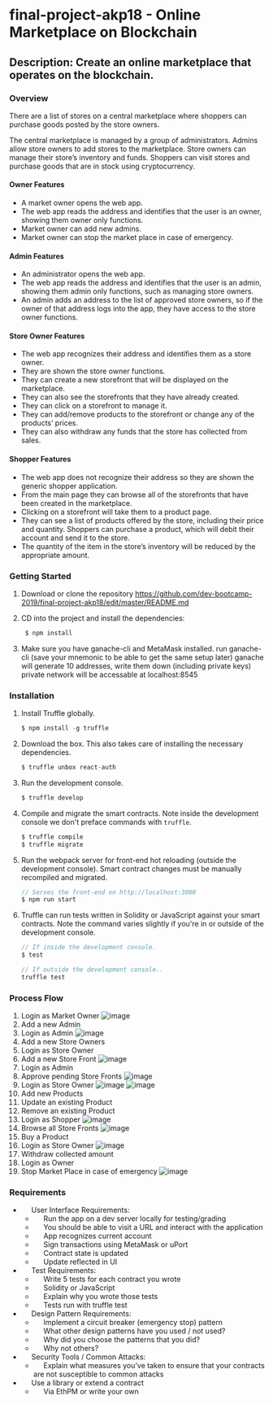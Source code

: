 # final-project-akp18 - Online Marketplace on Blockchain

## Description: Create an online marketplace that operates on the blockchain.
 
### Overview  
There are a list of stores on a central marketplace where shoppers can purchase goods posted by the store owners.

The central marketplace is managed by a group of administrators. 
Admins allow store owners to add stores to the marketplace. 
Store owners can manage their store’s inventory and funds. 
Shoppers can visit stores and purchase goods that are in stock using cryptocurrency. 

#### Owner Features 
<ul>
<li>A market owner opens the web app.</li>  
<li>The web app reads the address and identifies that the user is an owner, showing them owner only functions.</li>  
<li>Market owner can add new admins.</li>
<li>Market owner can stop the market place in case of emergency.</li>
</ul>

#### Admin Features 
<ul>
<li>An administrator opens the web app.</li>  
<li>The web app reads the address and identifies that the user is an admin, showing them admin only functions, such as managing store owners.</li>
<li>An admin adds an address to the list of approved store owners, so if the owner of that address logs into the app, they have access to the store owner functions.</li>
</ul>

#### Store Owner Features
<ul>
	<li>The web app recognizes their address and identifies them as a store owner. </li>  
	<li>They are shown the store owner functions. </li>  
	<li>They can create a new storefront that will be displayed on the marketplace. </li>  
	<li>They can also see the storefronts that they have already created. </li>  
	<li>They can click on a storefront to manage it. </li>  
	<li>They can add/remove products to the storefront or change any of the products’ prices. </li>  
	<li>They can also withdraw any funds that the store has collected from sales.</li>  
 </ul>

#### Shopper Features
<ul>
	<li>The web app does not recognize their address so they are shown the generic shopper application. </li>  
	<li>From the main page they can browse all of the storefronts that have been created in the marketplace.</li>  
 <li>Clicking on a storefront will take them to a product page. </li>  
	<li>They can see a list of products offered by the store, including their price and quantity. Shoppers can purchase a product, which will debit their account and send it to the store. </li>  
	<li>The quantity of the item in the store’s inventory will be reduced by the appropriate amount.</li>  
  </ul>
  
### Getting Started
1. Download or clone the repository
https://github.com/dev-bootcamp-2019/final-project-akp18/edit/master/README.md

2. CD into the project and install the dependencies:
   ```javascript
    $ npm install 
    ```	
3. Make sure you have ganache-cli and MetaMask installed.
	run ganache-cli (save your mnemonic to be able to get the same setup later)
	ganache will generate 10 addresses, write them down (including private keys)
	private network will be accessable at localhost:8545

### Installation

1. Install Truffle globally.
    ```javascript
    $ npm install -g truffle
    ```

2. Download the box. This also takes care of installing the necessary dependencies.
    ```javascript
    $ truffle unbox react-auth
    ```

3. Run the development console.
    ```javascript
    $ truffle develop
    ```

4. Compile and migrate the smart contracts. Note inside the development console we don't preface commands with `truffle`.
    ```javascript
    $ truffle compile
    $ truffle migrate
    ```

5. Run the webpack server for front-end hot reloading (outside the development console). Smart contract changes must be manually recompiled and migrated.
    ```javascript
    // Serves the front-end on http://localhost:3000
    $ npm run start
    ```

6. Truffle can run tests written in Solidity or JavaScript against your smart contracts. Note the command varies slightly if you're in or outside of the development console.
    ```javascript
    // If inside the development console.
    $ test

    // If outside the development console..
    truffle test
    ```


 ### Process Flow

1.  Login as Market Owner
![image](https://user-images.githubusercontent.com/43038291/51078582-dd88da00-167c-11e9-9f3c-e130cc8cf984.png)
2. 	 Add a new Admin
3. 	 Login as Admin
![image](https://user-images.githubusercontent.com/43038291/51078597-3193be80-167d-11e9-98ad-689d772c0e3c.png)
4. 	 Add a new Store Owners
5. 	 Login as Store Owner
6. 	 Add a new Store Front
![image](https://user-images.githubusercontent.com/43038291/51078688-132ec280-167f-11e9-81fe-5a57d7c9fbed.png)
7. 	 Login as Admin
8. 	 Approve pending Store Fronts
![image](https://user-images.githubusercontent.com/43038291/51078677-d5ca3500-167e-11e9-88e5-a673be773755.png) 
9. 	 Login as Store Owner 
![image](https://user-images.githubusercontent.com/43038291/51078644-59375680-167e-11e9-8133-8f8e33defc6c.png)
![image](https://user-images.githubusercontent.com/43038291/51078647-5d637400-167e-11e9-84c9-99f69acb79b3.png)
10.	 Add new Products
11.	 Update an existing Product
12.	 Remove an existing Product
13.	 Login as Shopper
![image](https://user-images.githubusercontent.com/43038291/51078656-85eb6e00-167e-11e9-8064-24c5ed59c52e.png)
14.	 Browse all Store Fronts
![image](https://user-images.githubusercontent.com/43038291/51078663-9e5b8880-167e-11e9-83cb-6a07876bfc82.png)
15.	 Buy a Product
16.	 Login as Store Owner 
![image](https://user-images.githubusercontent.com/43038291/51078667-a61b2d00-167e-11e9-851c-c1800fd39238.png)
17.	 Withdraw collected amount
18.    Login as Owner
19.    Stop Market Place in case of emergency 
![image](https://user-images.githubusercontent.com/43038291/51078675-cba83680-167e-11e9-9716-1ba0c03a7fbe.png)




### Requirements
   -      User Interface Requirements:
     -      Run the app on a dev server locally for testing/grading
     -      You should be able to visit a URL and interact with the application
      -      App recognizes current account
      -      Sign transactions using MetaMask or uPort
      -      Contract state is updated
      -      Update reflected in UI
   -      Test Requirements:
     -      Write 5 tests for each contract you wrote
      -      Solidity or JavaScript
     -      Explain why you wrote those tests
     -      Tests run with truffle test
   -      Design Pattern Requirements:
     -      Implement a circuit breaker (emergency stop) pattern
     -      What other design patterns have you used / not used?
      -      Why did you choose the patterns that you did?
      -      Why not others?
   -      Security Tools / Common Attacks:
     -      Explain what measures you’ve taken to ensure that your contracts are not susceptible to common attacks
   -      Use a library or extend a contract
     -      Via EthPM or write your own

